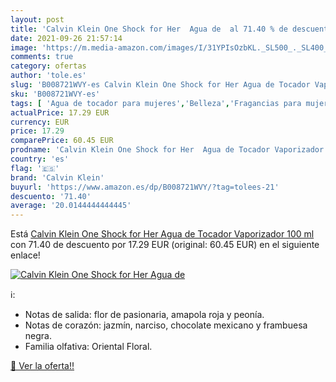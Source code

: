 ```yaml
---
layout: post
title: 'Calvin Klein One Shock for Her  Agua de  al 71.40 % de descuento'
date: 2021-09-26 21:57:14
image: 'https://m.media-amazon.com/images/I/31YPIsOzbKL._SL500_._SL400_.jpg'
comments: true
category: ofertas
author: 'tole.es'
slug: 'B008721WVY-es Calvin Klein One Shock for Her Agua de Tocador Vaporizador...'
sku: 'B008721WVY-es'
tags: [ 'Agua de tocador para mujeres','Belleza','Fragancias para mujeres','Perfumes y fragancias','agua','calvin klein','de','tocador', ]
actualPrice: 17.29 EUR
currency: EUR
price: 17.29
comparePrice: 60.45 EUR
prodname: 'Calvin Klein One Shock for Her  Agua de Tocador Vaporizador  100 ml'
country: 'es'
flag: '🇪🇸'
brand: 'Calvin Klein'
buyurl: 'https://www.amazon.es/dp/B008721WVY/?tag=tolees-21'
descuento: '71.40'
average: '20.0144444444445'
---
```


Está [Calvin Klein One Shock for Her  Agua de Tocador Vaporizador  100 ml](https://www.amazon.es/dp/B008721WVY/?tag=tolees-21) con 71.40 de descuento por 17.29 EUR (original: 60.45 EUR) en el siguiente enlace!

[![Calvin Klein One Shock for Her  Agua de ](https://m.media-amazon.com/images/I/31YPIsOzbKL._SL500_._SL400_.jpg)](https://www.amazon.es/dp/B008721WVY/?tag=tolees-21)

ℹ️:

- Notas de salida: flor de pasionaria, amapola roja y peonía.
- Notas de corazón: jazmín, narciso, chocolate mexicano y frambuesa negra.
- Familia olfativa: Oriental Floral.

[🛒 Ver la oferta!!](https://www.amazon.es/dp/B008721WVY/?tag=tolees-21)
